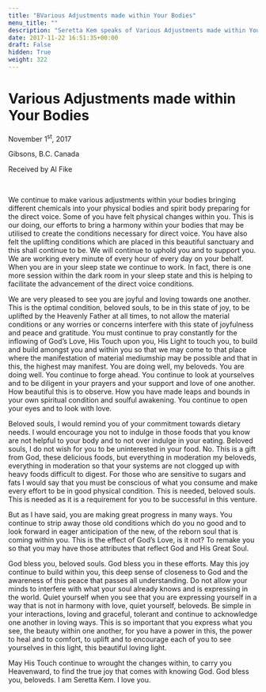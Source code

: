 ```yaml
---
title: "BVarious Adjustments made within Your Bodies"
menu_title: ""
description: "Seretta Kem speaks of Various Adjustments made within Your Bodies"
date: 2017-11-22 16:51:35+00:00
draft: False
hidden: True
weight: 322
---
```

# Various Adjustments made within Your Bodies

November 1<sup>st</sup>, 2017

Gibsons, B.C. Canada

Received by Al Fike

 

We continue to make various adjustments within your bodies bringing different chemicals into your physical bodies and spirit body preparing for the direct voice. Some of you have felt physical changes within you. This is our doing, our efforts to bring a harmony within your bodies that may be utilised to create the conditions necessary for direct voice. You have also felt the uplifting conditions which are placed in this beautiful sanctuary and this shall continue to be. We will continue to uphold you and to support you. We are working every minute of every hour of every day on your behalf. When you are in your sleep state we continue to work. In fact, there is one more session within the dark room in your sleep state and this is helping to facilitate the advancement of the direct voice conditions.

We are very pleased to see you are joyful and loving towards one another. This is the optimal condition, beloved souls, to be in this state of joy, to be uplifted by the Heavenly Father at all times, to not allow the material conditions or any worries or concerns interfere with this state of joyfulness and peace and gratitude. You must continue to pray constantly for the inflowing of God’s Love, His Touch upon you, His Light to touch you, to build and build amongst you and within you so that we may come to that place where the manifestation of material mediumship may be possible and that in this, the highest may manifest. You are doing well, my beloveds. You are doing well. You continue to forge ahead. You continue to look at yourselves and to be diligent in your prayers and your support and love of one another. How beautiful this is to observe. How you have made leaps and bounds in your own spiritual condition and soulful awakening. You continue to open your eyes and to look with love.

Beloved souls, I would remind you of your commitment towards dietary needs. I would encourage you not to indulge in those foods that you know are not helpful to your body and to not over indulge in your eating. Beloved souls, I do not wish for you to be uninterested in your food. No. This is a gift from God, these delicious foods, but everything in moderation my beloveds, everything in moderation so that your systems are not clogged up with heavy foods difficult to digest. For those who are sensitive to sugars and fats I would say that you must be conscious of what you consume and make every effort to be in good physical condition. This is needed, beloved souls. This is needed as it is a requirement for you to be successful in this venture. 

But as I have said, you are making great progress in many ways. You continue to strip away those old conditions which do you no good and to look forward in eager anticipation of the new, of the reborn soul that is coming within you. This is the effect of God’s Love, is it not? To remake you so that you may have those attributes that reflect God and His Great Soul.

God bless you, beloved souls. God bless you in these efforts. May this joy continue to build within you, this deep sense of closeness to God and the awareness of this peace that passes all understanding. Do not allow your minds to interfere with what your soul already knows and is expressing in the world. Quiet yourself when you see that you are expressing yourself in a way that is not in harmony with love, quiet yourself, beloveds. Be simple in your interactions, loving and graceful, tolerant and continue to acknowledge one another in loving ways. This is so important that you express what you see, the beauty within one another, for you have a power in this, the power to heal and to comfort, to uplift and to encourage each of you to see yourselves in this light, this beautiful loving light. 

May His Touch continue to wrought the changes within, to carry you Heavenward, to find the true joy that comes with knowing God. God bless you, beloveds. I am Seretta Kem. I love you.